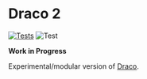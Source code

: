 # Draco 2

[![Tests](https://github.com/cmudig/draco2/workflows/test/badge.svg)](https://github.com/cmudig/draco2/actions?workflow=test)
![Test](https://github.com/harshil93r/draco2/workflows/Test/badge.svg)

**Work in Progress**

Experimental/modular version of [Draco](https://github.com/uwdata/draco).
